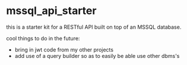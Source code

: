 # mssql_api_starter

this is a starter kit for a RESTful API built on top of an MSSQL database.

cool things to do in the future:
* bring in jwt code from my other projects
* add use of a query builder so as to easily be able use other dbms's
